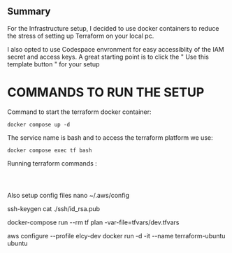 ## Summary
For the Infrastructure setup, l decided to use docker containers to reduce the stress of setting up Terraform on your local pc.

I also opted to use Codespace envronment for easy accessiblity of the IAM secret and access keys. A great starting point is to click the " Use this template button " for your setup

# COMMANDS TO RUN THE SETUP
Command to start the terraform docker container:

```
docker compose up -d
```
The service name is bash and to access the terraform platform we use:
```
docker compose exec tf bash
```

Running terraform commands :

```docker compose run --rm tf init
```

```docker compose run --rm tf fmt
```
```docker-compose run --rm tf validate
```

Also setup config files
nano ~/.aws/config

ssh-keygen
cat ./ssh/id_rsa.pub


docker-compose run --rm tf plan -var-file=tfvars/dev.tfvars


aws configure --profile elcy-dev
docker run -d -it --name terraform-ubuntu ubuntu